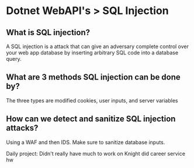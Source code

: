 # Dotnet WebAPI's > SQL Injection

## What is SQL injection?

A SQL injection is a attack that can give an adversary complete control over your web app database by inserting arbitrary SQL code into a database query.

## What are 3 methods SQL injection can be done by?

The three types are modified cookies, user inputs, and server variables

## How can we detect and sanitize SQL injection attacks?

Using a WAF and then IDS.  Make sure to sanitize database inputs.

Daily project:
Didn't really have much to work on Knight did career service hw